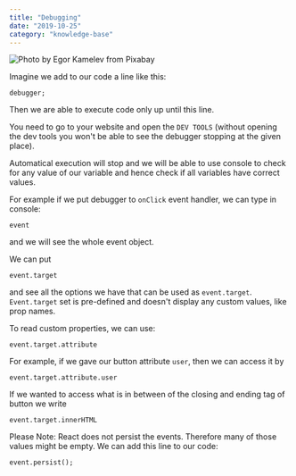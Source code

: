 ```yaml
---
title: "Debugging"
date: "2019-10-25"
category: "knowledge-base"
---
```


![](https://i.imgur.com/7vkvSLF.jpg "Photo by Egor Kamelev from Pixabay")

Imagine we add to our code a line like this:
```
debugger;
```
Then we are able to execute code only up until this line. 

You need to go to your website and open the <code>DEV TOOLS</code> (without opening the dev tools you won't be able to see the debugger stopping at the given place).

Automatical execution will stop and we will be able to use console to check for any value of our variable and hence check if all variables have correct values. 

For example if we put debugger to <code>onClick</code> event handler, we can type in console:
```
event
```
and we will see the whole event object.

We can put
```
event.target
```

and see all the options we have that can be used as <code>event.target</code>. <code>Event.target</code> set is pre-defined and doesn't display any custom values, like prop names.

To read custom properties, we can use:
```
event.target.attribute
```
For example, if we gave our button attribute <code>user</code>, then we can access it by
```
event.target.attribute.user
```
If we wanted to access what is in between of the closing and ending tag of button we write
```
event.target.innerHTML
```
Please Note: React does not persist the events. Therefore many of those values might be empty. We can add this line to our code:
```
event.persist();
```